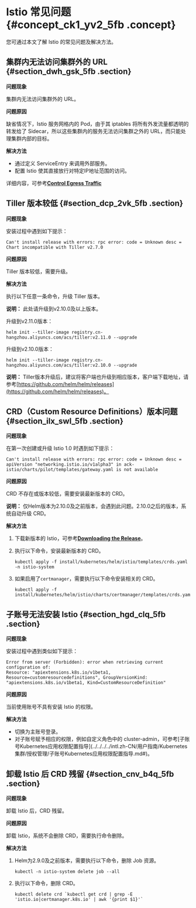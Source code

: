 # Istio 常见问题 {#concept_ck1_yv2_5fb .concept}

您可通过本文了解 Istio 的常见问题及解决方法。

## 集群内无法访问集群外的 URL {#section_dwh_gsk_5fb .section}

**问题现象**

集群内无法访问集群外的 URL。

**问题原因**

缺省情况下，Istio 服务网格内的 Pod，由于其 iptables 将所有外发流量都透明的转发给了 Sidecar，所以这些集群内的服务无法访问集群之外的 URL，而只能处理集群内部的目标。

**解决方法**

-   通过定义 ServiceEntry 来调用外部服务。
-   配置 Istio 使其直接放行对特定IP地址范围的访问。

详细内容，可参考[**Control Egress Traffic**](https://istio.io/docs/tasks/traffic-management/egress/)

## Tiller 版本较低 {#section_dcp_2vk_5fb .section}

**问题现象**

安装过程中遇到如下提示：

```
Can't install release with errors: rpc error: code = Unknown desc = Chart incompatible with Tiller v2.7.0
```

**问题原因**

Tiller 版本较低，需要升级。

**解决方法**

执行以下任意一条命令，升级 Tiller 版本。

**说明：** 此处请升级到v2.10.0及以上版本。

升级到v2.11.0版本：

```
helm init --tiller-image registry.cn-hangzhou.aliyuncs.com/acs/tiller:v2.11.0 --upgrade
```

升级到v2.10.0版本：

```
helm init --tiller-image registry.cn-hangzhou.aliyuncs.com/acs/tiller:v2.10.0 --upgrade
```

**说明：** Tiller版本升级后，建议将客户端也升级到相应版本，客户端下载地址，请参考[https://github.com/helm/helm/releases](https://github.com/helm/helm/releases)。

## CRD（Custom Resource Definitions）版本问题 {#section_ilx_swl_5fb .section}

**问题现象**

在第一次创建或升级 Istio 1.0 时遇到如下提示：

```
Can't install release with errors: rpc error: code = Unknown desc = apiVersion "networking.istio.io/v1alpha3" in ack-istio/charts/pilot/templates/gateway.yaml is not available
```

**问题原因**

CRD 不存在或版本较低，需要安装最新版本的 CRD。

**说明：** 仅Helm版本为2.10.0及之前版本，会遇到此问题。2.10.0之后的版本，系统自动升级 CRD。

**解决方法**

1.  下载新版本的 Istio，可参考[**Downloading the Release**](https://preliminary.istio.io/docs/setup/kubernetes/download-release/)。
2.  执行以下命令，安装最新版本的 CRD。

    ```
    kubectl apply -f install/kubernetes/helm/istio/templates/crds.yaml -n istio-system
    ```

3.  如果启用了`certmanager`，需要执行以下命令安装相关的 CRD。

    ```
    kubectl apply -f install/kubernetes/helm/istio/charts/certmanager/templates/crds.yaml
    ```


## 子账号无法安装 Istio {#section_hgd_clq_5fb .section}

**问题现象**

安装过程中遇到类似如下提示：

```
Error from server (Forbidden): error when retrieving current configuration of:
Resource: "apiextensions.k8s.io/v1beta1, Resource=customresourcedefinitions", GroupVersionKind: "apiextensions.k8s.io/v1beta1, Kind=CustomResourceDefinition"
```

**问题原因**

当前使用账号不具有安装 Istio 的权限。

**解决方法**

-   切换为主账号登录。
-   对子账号赋予相应的权限，例如自定义角色中的 cluster-admin，可参考[子账号Kubernetes应用权限配置指导](../../../../intl.zh-CN/用户指南/Kubernetes 集群/授权管理/子账号Kubernetes应用权限配置指导.md#)。

## 卸载 Istio 后 CRD 残留 {#section_cnv_b4q_5fb .section}

**问题现象**

卸载 Istio 后，CRD 残留。

**问题原因**

卸载 Istio，系统不会删除 CRD，需要执行命令删除。

**解决方法**

1.  Helm为2.9.0及之前版本，需要执行以下命令，删除 Job 资源。

    ```
    kubectl -n istio-system delete job --all
    ```

2.  执行以下命令，删除 CRD。

    ```
    kubectl delete crd `kubectl get crd | grep -E 'istio.io|certmanager.k8s.io' | awk '{print $1}'`
    ```


